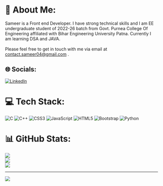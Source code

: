 # 💫 About Me:
Sameer is a Front end Developer. I have strong technical skills and I am EE undergraduate student of 2022-26 batch from Govt. Purnea College Of Engineering affiliated with Bihar Engineering University Patna. Currently I am learning DSA and JAVA.<br><br>Please feel free to get in touch with me via email at contact.sameer04@gmail.com .


## 🌐 Socials:
[![LinkedIn](https://img.shields.io/badge/LinkedIn-%230077B5.svg?logo=linkedin&logoColor=white)](https://www.linkedin.com/in/sameer-pce/) 

# 💻 Tech Stack:
![C](https://img.shields.io/badge/c-%2300599C.svg?style=for-the-badge&logo=c&logoColor=white) ![C++](https://img.shields.io/badge/c++-%2300599C.svg?style=for-the-badge&logo=c%2B%2B&logoColor=white) ![CSS3](https://img.shields.io/badge/css3-%231572B6.svg?style=for-the-badge&logo=css3&logoColor=white) ![JavaScript](https://img.shields.io/badge/javascript-%23323330.svg?style=for-the-badge&logo=javascript&logoColor=%23F7DF1E) ![HTML5](https://img.shields.io/badge/html5-%23E34F26.svg?style=for-the-badge&logo=html5&logoColor=white) ![Bootstrap](https://img.shields.io/badge/bootstrap-%23563D7C.svg?style=for-the-badge&logo=bootstrap&logoColor=white) ![Python](https://img.shields.io/badge/python-3670A0?style=for-the-badge&logo=python&logoColor=ffdd54)
# 📊 GitHub Stats:
![](https://github-readme-stats.vercel.app/api?username=ThePlator&theme=radical&hide_border=false&include_all_commits=false&count_private=false)<br/>
![](https://github-readme-streak-stats.herokuapp.com/?user=ThePlator&theme=radical&hide_border=false)<br/>
![](https://github-readme-stats.vercel.app/api/top-langs/?username=ThePlator&theme=radical&hide_border=false&include_all_commits=false&count_private=false&layout=compact)

---
[![](https://visitcount.itsvg.in/api?id=ThePlator&icon=0&color=0)](https://visitcount.itsvg.in)

<!-- Proudly created with GPRM ( https://gprm.itsvg.in ) -->
